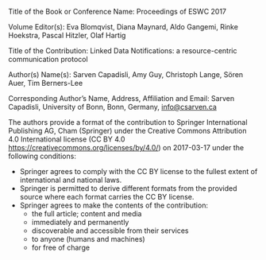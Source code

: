 Title of the Book or Conference Name:  Proceedings of ESWC 2017

Volume Editor(s): Eva Blomqvist, Diana Maynard, Aldo Gangemi, Rinke Hoekstra, Pascal Hitzler, Olaf Hartig

Title of the Contribution: Linked Data Notifications: a resource-centric communication protocol

Author(s) Name(s): Sarven Capadisli, Amy Guy, Christoph Lange, Sören Auer, Tim Berners-Lee

Corresponding Author’s Name, Address, Affiliation and Email: Sarven Capadisli, University of Bonn, Bonn, Germany, info@csarven.ca

The authors provide a format of the contribution to Springer International Publishing AG, Cham (Springer) under the Creative Commons Attribution 4.0 International license (CC BY 4.0 https://creativecommons.org/licenses/by/4.0/) on 2017-03-17 under the following conditions:

* Springer agrees to comply with the CC BY license to the fullest extent of international and national laws.
* Springer is permitted to derive different formats from the provided source where each format carries the CC BY license.
* Springer agrees to make the contents of the contribution:
  * the full article; content and media
  * immediately and permanently
  * discoverable and accessible from their services
  * to anyone (humans and machines)
  * for free of charge